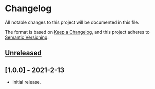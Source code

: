 # Changelog
All notable changes to this project will be documented in this file.

The format is based on [Keep a Changelog](https://keepachangelog.com/en/1.0.0/),
and this project adheres to [Semantic Versioning](https://semver.org/spec/v2.0.0.html).

## [Unreleased]
## [1.0.0] - 2021-2-13
- Initial release.

[Unreleased]: https://github.com/Snazzah/slash-create/compare/v1.0.0...HEAD
[0.1.0]: https://github.com/Snazzah/slash-create/releases/tag/v1.0.0
